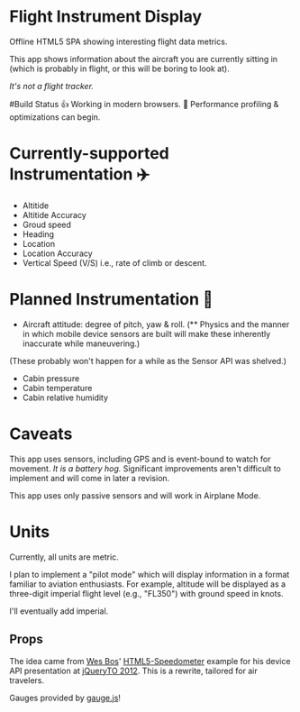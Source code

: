 Flight Instrument Display
=========================

Offline HTML5 SPA showing interesting flight data metrics.

This app shows information about the aircraft you are currently sitting in (which is probably in flight,
 or this will be boring to look at).

_It's not a flight tracker._

#Build Status
:thumbsup: Working in modern browsers.
:construction: Performance profiling & optimizations can begin.

# Currently-supported Instrumentation :airplane:
- Altitide
- Altitide Accuracy
- Groud speed
- Heading
- Location
- Location Accuracy
- Vertical Speed (V/S) i.e., rate of climb or descent.

# Planned Instrumentation :construction:
- Aircraft attitude: degree of pitch, yaw & roll. (** Physics and the manner in which mobile device sensors are built will make these inherently inaccurate while
 maneuvering.)

(These probably won't happen for a while as the Sensor API was shelved.)
- Cabin pressure
- Cabin temperature
- Cabin relative humidity

# Caveats
This app uses sensors, including GPS and is event-bound to watch for movement. *It is a battery hog.*
Significant improvements aren't difficult to implement and will come in later a revision.

This app uses only passive sensors and will work in Airplane Mode.

# Units
Currently, all units are metric.

I plan to implement a "pilot mode" which will display information in a format familiar to
 aviation enthusiasts. For example, altitude will be displayed as a three-digit
 imperial flight level (e.g., "FL350") with ground speed in knots.

I'll eventually add imperial.

## Props
The idea came from [Wes Bos](https://twitter.com/wesbos)' [HTML5-Speedometer](https://github.com/wesbos/HTML5-Speedometer) example for his device API presentation at [jQueryTO 2012](http://jqueryto.com/).
 This is a rewrite, tailored for air travelers.

Gauges provided by [gauge.js](http://bernii.github.io/gauge.js/)!